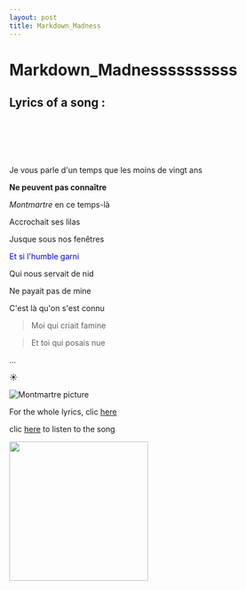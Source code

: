 ```yaml
---
layout: post
title: Markdown_Madness
---
```


# Markdown_Madnessssssssss

## Lyrics of a song : 
<br></br>
<br></br>

Je vous parle d'un temps que les moins de vingt ans

**Ne peuvent pas connaître**

*Montmartre* en ce temps-là

Accrochait ses lilas

Jusque sous nos fenêtres

<span style="color:blue"> Et si l'humble garni</span>

Qui nous servait de nid

Ne payait pas de mine

C'est là qu'on s'est connu

> Moi qui criait famine

> Et toi qui posais nue

...

 :sunny:

![Montmartre picture](https://s23514.pcdn.co/wp-content/uploads/2017/01/things_to_do_in_montmartre_france-1140x1425.jpg)

For the whole lyrics, clic [here](https://www.paroles-musique.com/paroles-Charles_Aznavour-La_Boheme-lyrics,p13407)

clic [here](https://www.youtube.com/watch?v=fVfnEyLOkrM) to listen to the song

<img src="https://media1.tenor.com/images/7ea952528fa112fe5dbced119d216c13/tenor.gif?itemid=8500133" width="250px"/>
